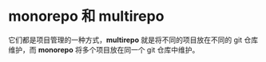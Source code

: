 # **monorepo** 和 **multirepo**



它们都是项目管理的一种方式，**multirepo** 就是将不同的项目放在不同的 git 仓库维护，而 **monorepo** 将多个项目放在同一个 git 仓库中维护。

